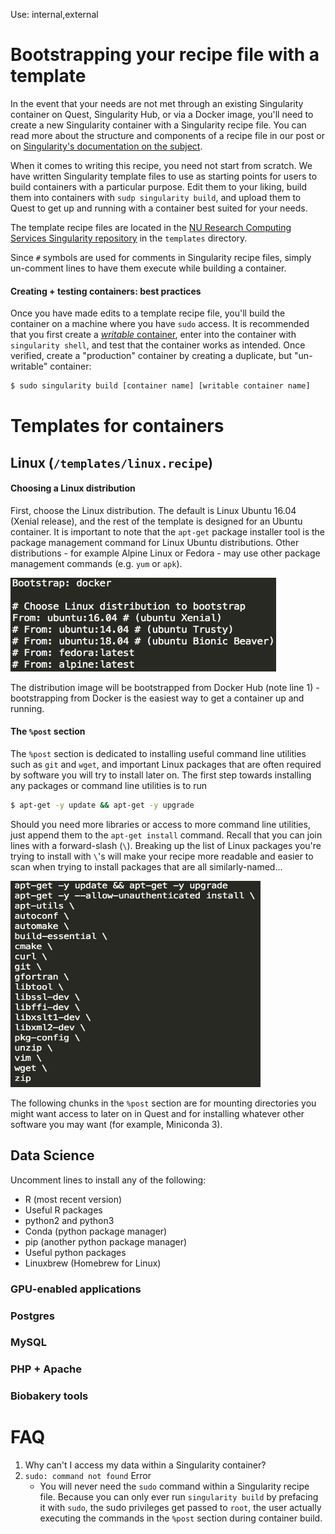 Use: internal,external

# Bootstrapping your recipe file with a template
In the event that your needs are not met through an existing Singularity container on Quest, Singularity Hub, or via a Docker image, you'll need to create a new Singularity container with a Singularity recipe file. You can read more about the structure and components of a recipe file in our post or on [Singularity's documentation on the subject](http://singularity.lbl.gov/docs-recipes).

When it comes to writing this recipe, you need not start from scratch. We have written Singularity template files to use as starting points for users to build containers with a particular purpose. Edit them to your liking, build them into containers with `sudp singularity build`, and upload them to Quest to get up and running with a container best suited for your needs.

The template recipe files are located in the [NU Research Computing Services Singularity repository](https://github.com/ffineis/nurcs-singularity) in the `templates` directory.

Since `#` symbols are used for comments in Singularity recipe files, simply un-comment lines to have them execute while building a container.

#### Creating + testing containers: best practices
Once you have made edits to a template recipe file, you'll build the container on a machine where you have `sudo` access. It is recommended that you first create a [*writable* container](https://singularity.lbl.gov/docs-build-container#--writable), enter into the container with `singularity shell`, and test that the container works as intended. Once verified, create a "production" container by creating a duplicate, but "un-writable" container:

```bash
$ sudo singularity build [container name] [writable container name]
```


# Templates for containers

## Linux (`/templates/linux.recipe`)

#### Choosing a Linux distribution
First, choose the Linux distribution. The default is Linux Ubuntu 16.04 (Xenial release), and the rest of the template is designed for an Ubuntu container. It is important to note that the `apt-get` package installer tool is the package management command for Linux Ubuntu distributions. Other distributions - for example Alpine Linux or Fedora - may use other package management commands (e.g. `yum` or `apk`).

<img src="img/linux_distro_choice.png" width="425px" height="150px">

The distribution image will be bootstrapped from Docker Hub (note line 1) - bootstrapping from Docker is the easiest way to get a container up and running.

#### The `%post` section
The `%post` section is dedicated to installing useful command line utilities such as `git` and `wget`, and important Linux packages that are often required by software you will try to install later on. The first step towards installing any packages or command line utilities is to run

```bash
$ apt-get -y update && apt-get -y upgrade
```

Should you need more libraries or access to more command line utilities, just append them to the `apt-get install` command. Recall that you can join lines with a forward-slash (`\`). Breaking up the list of Linux packages you're trying to install with `\`'s will make your recipe more readable and easier to scan when trying to install packages that are all similarly-named...

<img src="img/apt_get_install.png" width="400px" height="330px">

The following chunks in the `%post` section are for mounting directories you might want access to later on in Quest and for installing whatever other software you may want (for example, Miniconda 3).


## Data Science

Uncomment lines to install any of the following:
- R (most recent version)
- Useful R packages
- python2 and python3
- Conda (python package manager)
- pip (another python package manager)
- Useful python packages
- Linuxbrew (Homebrew for Linux)

### GPU-enabled applications

### Postgres

### MySQL

### PHP + Apache

### Biobakery tools


# FAQ
1. Why can't I access my data within a Singularity container?
2. `sudo: command not found` Error
    - You will never need the `sudo` command within a Singularity recipe file. Because you can only ever run `singularity build` by prefacing it with `sudo`, the sudo privileges get passed to `root`, the user actually executing the commands in the `%post` section during container build.
